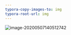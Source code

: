 ```yaml
---
typora-copy-images-to: img
typora-root-url: img
---
```


![image-20200507140512742](/image-20200507140512742.png)

